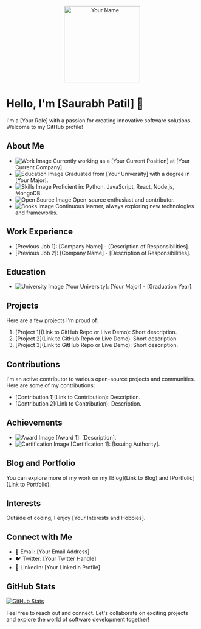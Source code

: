 <p align="center">
  <img src="your-profile-image.jpg" alt="Your Name" width="200">
</p>

# Hello, I'm [Saurabh Patil] 👋

I'm a [Your Role] with a passion for creating innovative software solutions. Welcome to my GitHub profile!

## About Me

- ![Work Image](work.png) Currently working as a [Your Current Position] at [Your Current Company].
- ![Education Image](education.png) Graduated from [Your University] with a degree in [Your Major].
- ![Skills Image](skills.png) Proficient in: Python, JavaScript, React, Node.js, MongoDB.
- ![Open Source Image](opensource.png) Open-source enthusiast and contributor.
- ![Books Image](books.png) Continuous learner, always exploring new technologies and frameworks.

## Work Experience

- [Previous Job 1]: [Company Name] - [Description of Responsibilities].
- [Previous Job 2]: [Company Name] - [Description of Responsibilities].

## Education

- ![University Image](university.png) [Your University]: [Your Major] - [Graduation Year].

## Projects

Here are a few projects I'm proud of:

1. [Project 1](Link to GitHub Repo or Live Demo): Short description.
2. [Project 2](Link to GitHub Repo or Live Demo): Short description.
3. [Project 3](Link to GitHub Repo or Live Demo): Short description.

## Contributions

I'm an active contributor to various open-source projects and communities. Here are some of my contributions:

- [Contribution 1](Link to Contribution): Description.
- [Contribution 2](Link to Contribution): Description.

## Achievements

- ![Award Image](award.png) [Award 1]: [Description].
- ![Certification Image](certification.png) [Certification 1]: [Issuing Authority].

## Blog and Portfolio

You can explore more of my work on my [Blog](Link to Blog) and [Portfolio](Link to Portfolio).

## Interests

Outside of coding, I enjoy [Your Interests and Hobbies].

## Connect with Me

- 📧 Email: [Your Email Address]
- 🐦 Twitter: [Your Twitter Handle]
- 💼 LinkedIn: [Your LinkedIn Profile]

## GitHub Stats

[![GitHub Stats](https://github-readme-stats.vercel.app/api?username=saurabh915)](https://github.com/saurabh915)

Feel free to reach out and connect. Let's collaborate on exciting projects and explore the world of software development together!
